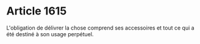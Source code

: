 # Article 1615

L'obligation de délivrer la chose comprend ses accessoires et tout ce qui a été destiné à son usage perpétuel.
